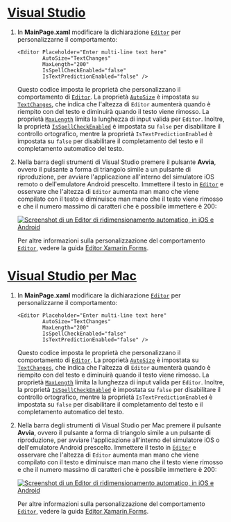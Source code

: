 # <a name="visual-studiotabvswin"></a>[Visual Studio](#tab/vswin)

1. In **MainPage.xaml** modificare la dichiarazione [`Editor`](xref:Xamarin.Forms.Editor) per personalizzarne il comportamento:

    ```xaml
    <Editor Placeholder="Enter multi-line text here"
            AutoSize="TextChanges"
            MaxLength="200"
            IsSpellCheckEnabled="false"
            IsTextPredictionEnabled="false" />
    ```

    Questo codice imposta le proprietà che personalizzano il comportamento di [`Editor`](xref:Xamarin.Forms.Editor). La proprietà [`AutoSize`](xref:Xamarin.Forms.Editor.AutoSize) è impostata su [`TextChanges`](xref:Xamarin.Forms.EditorAutoSizeOption.TextChanges), che indica che l'altezza di `Editor` aumenterà quando è riempito con del testo e diminuirà quando il testo viene rimosso. La proprietà [`MaxLength`](xref:Xamarin.Forms.InputView.MaxLength) limita la lunghezza di input valida per `Editor`. Inoltre, la proprietà [`IsSpellCheckEnabled`](xref:Xamarin.Forms.InputView.IsSpellCheckEnabled) è impostata su `false` per disabilitare il controllo ortografico, mentre la proprietà `IsTextPredictionEnabled` è impostata su `false` per disabilitare il completamento del testo e il completamento automatico del testo.

1. Nella barra degli strumenti di Visual Studio premere il pulsante **Avvia**, ovvero il pulsante a forma di triangolo simile a un pulsante di riproduzione, per avviare l'applicazione all'interno del simulatore iOS remoto o dell'emulatore Android prescelto. Immettere il testo in [`Editor`](xref:Xamarin.Forms.Entry) e osservare che l'altezza di `Editor` aumenta man mano che viene compilato con il testo e diminuisce man mano che il testo viene rimosso e che il numero massimo di caratteri che è possibile immettere è 200:

    [![Screenshot di un Editor di ridimensionamento automatico, in iOS e Android](../images/customize-behavior.png "Editor di ridimensionamento automatico")](../images/customize-behavior-large.png#lightbox "Editor di ridimensionamento automatico")

    Per altre informazioni sulla personalizzazione del comportamento [`Editor`](xref:Xamarin.Forms.Editor), vedere la guida [Editor Xamarin.Forms](~/xamarin-forms/user-interface/text/editor.md).

# <a name="visual-studio-for-mactabvsmac"></a>[Visual Studio per Mac](#tab/vsmac)

1. In **MainPage.xaml** modificare la dichiarazione [`Editor`](xref:Xamarin.Forms.Editor) per personalizzarne il comportamento:

    ```xaml
    <Editor Placeholder="Enter multi-line text here"
            AutoSize="TextChanges"
            MaxLength="200"
            IsSpellCheckEnabled="false"
            IsTextPredictionEnabled="false" />
    ```

    Questo codice imposta le proprietà che personalizzano il comportamento di [`Editor`](xref:Xamarin.Forms.Editor). La proprietà [`AutoSize`](xref:Xamarin.Forms.Editor.AutoSize) è impostata su [`TextChanges`](xref:Xamarin.Forms.EditorAutoSizeOption.TextChanges), che indica che l'altezza di `Editor` aumenterà quando è riempito con del testo e diminuirà quando il testo viene rimosso. La proprietà [`MaxLength`](xref:Xamarin.Forms.InputView.MaxLength) limita la lunghezza di input valida per `Editor`. Inoltre, la proprietà [`IsSpellCheckEnabled`](xref:Xamarin.Forms.InputView.IsSpellCheckEnabled) è impostata su `false` per disabilitare il controllo ortografico, mentre la proprietà `IsTextPredictionEnabled` è impostata su `false` per disabilitare il completamento del testo e il completamento automatico del testo.

1. Nella barra degli strumenti di Visual Studio per Mac premere il pulsante **Avvia**, ovvero il pulsante a forma di triangolo simile a un pulsante di riproduzione, per avviare l'applicazione all'interno del simulatore iOS o dell'emulatore Android prescelto. Immettere il testo in [`Editor`](xref:Xamarin.Forms.Entry) e osservare che l'altezza di `Editor` aumenta man mano che viene compilato con il testo e diminuisce man mano che il testo viene rimosso e che il numero massimo di caratteri che è possibile immettere è 200:

    [![Screenshot di un Editor di ridimensionamento automatico, in iOS e Android](../images/customize-behavior.png "Editor di ridimensionamento automatico")](../images/customize-behavior-large.png#lightbox "Editor di ridimensionamento automatico")

    Per altre informazioni sulla personalizzazione del comportamento [`Editor`](xref:Xamarin.Forms.Editor), vedere la guida [Editor Xamarin.Forms](~/xamarin-forms/user-interface/text/editor.md).
